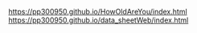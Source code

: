 https://pp300950.github.io/HowOldAreYou/index.html
https://pp300950.github.io/data_sheetWeb/index.html
